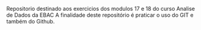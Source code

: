 
Repositorio destinado aos exercicios dos modulos 17 e 18 do curso Analise de Dados da EBAC
A finalidade deste repositório é praticar o uso do GIT e também do Github.
